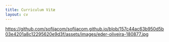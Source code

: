 ```yaml
---
title: Curriculum Vitæ
layout: cv
---
```


https://github.com/sofijacom/sofijacom.github.io/blob/157c44ac63b950d5b03e4201a8c12295620e9d3f/assets/images/eder-oliveira-180877.jpg
